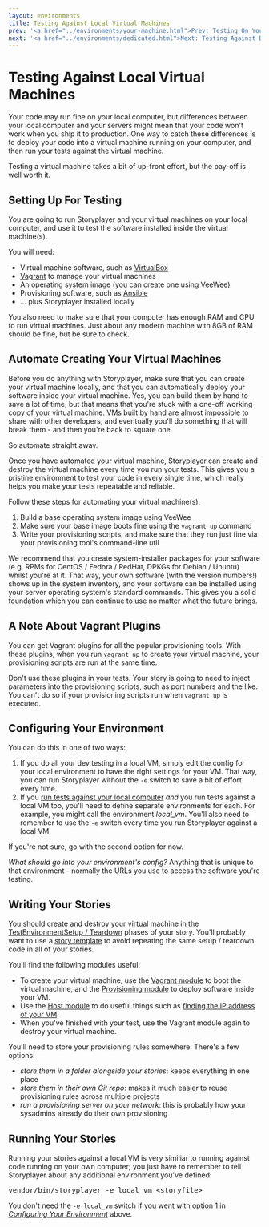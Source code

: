 ```yaml
---
layout: environments
title: Testing Against Local Virtual Machines
prev: '<a href="../environments/your-machine.html">Prev: Testing On Your Machine</a>'
next: '<a href="../environments/dedicated.html">Next: Testing Against Dedicated Environments</a>'
---
```


# Testing Against Local Virtual Machines

Your code may run fine on your local computer, but differences between your local computer and your servers might mean that your code won't work when you ship it to production.  One way to catch these differences is to deploy your code into a virtual machine running on your computer, and then run your tests against the virtual machine.

Testing a virtual machine takes a bit of up-front effort, but the pay-off is well worth it.

## Setting Up For Testing

You are going to run Storyplayer and your virtual machines on your local computer, and use it to test the software installed inside the virtual machine(s).

You will need:

* Virtual machine software, such as [VirtualBox](https://www.virtualbox.org/)
* [Vagrant](http://www.vagrantup.com) to manage your virtual machines
* An operating system image (you can create one using [VeeWee](https://github.com/jedi4ever/veewee))
* Provisioning software, such as [Ansible](http://www.ansibleworks.com/)
* ... plus Storyplayer installed locally

You also need to make sure that your computer has enough RAM and CPU to run virtual machines.  Just about any modern machine with 8GB of RAM should be fine, but be sure to check.

## Automate Creating Your Virtual Machines

Before you do anything with Storyplayer, make sure that you can create your virtual machine locally, and that you can automatically deploy your software inside your virtual machine.  Yes, you can build them by hand to save a lot of time, but that means that you're stuck with a one-off working copy of your virtual machine.  VMs built by hand are almost impossible to share with other developers, and eventually you'll do something that will break them - and then you're back to square one.

So automate straight away.

Once you have automated your virtual machine, Storyplayer can create and destroy the virtual machine every time you run your tests.  This gives you a pristine environment to test your code in every single time, which really helps you make your tests repeatable and reliable.

Follow these steps for automating your virtual machine(s):

1. Build a base operating system image using VeeWee
2. Make sure your base image boots fine using the `vagrant up` command
3. Write your provisioning scripts, and make sure that they run just fine via your provisioning tool's command-line util

We recommend that you create system-installer packages for your software (e.g. RPMs for CentOS / Fedora / RedHat, DPKGs for Debian / Ununtu) whilst you're at it.  That way, your own software (with the version numbers!) shows up in the system inventory, and your software can be installed using your server operating system's standard commands.  This gives you a solid foundation which you can continue to use no matter what the future brings.

## A Note About Vagrant Plugins

You can get Vagrant plugins for all the popular provisioning tools.  With these plugins, when you run `vagrant up` to create your virtual machine, your provisioning scripts are run at the same time.

Don't use these plugins in your tests.  Your story is going to need to inject parameters into the provisioning scripts, such as port numbers and the like.  You can't do so if your provisioning scripts run when `vagrant up` is executed.

## Configuring Your Environment

You can do this in one of two ways:

1. If you do all your dev testing in a local VM, simply edit the config for your local environment to have the right settings for your VM.  That way, you can run Storyplayer without the `-e` switch to save a bit of effort every time.
1. If you [run tests against your local computer](your-machine.html) _and_ you run tests against a local VM too, you'll need to define separate environments for each.  For example, you might call the environment *local_vm*. You'll also need to remember to use the `-e` switch every time you run Storyplayer against a local VM.

If you're not sure, go with the second option for now.

_What should go into your environment's config?_  Anything that is unique to that environment - normally the URLs you use to access the software you're testing.

## Writing Your Stories

You should create and destroy your virtual machine in the [TestEnvironmentSetup / Teardown](../stories/testenvironmentsetup-teardown.html) phases of your story.  You'll probably want to use a [story template](../stories/story-templates.html) to avoid repeating the same setup / teardown code in all of your stories.

You'll find the following modules useful:

* To create your virtual machine, use the [Vagrant module](../modules/vagrant/index.html) to boot the virtual machine, and the [Provisioning module](../modules/provisioning/index.html) to deploy software inside your VM.
* Use the [Host module](../modules/host/index.html) to do useful things such as [finding the IP address of your VM](../modules/host/fromHost.html#getipaddress).
* When you've finished with your test, use the Vagrant module again to destroy your virtual machine.

You'll need to store your provisioning rules somewhere.  There's a few options:

* _store them in a folder alongside your stories_: keeps everything in one place
* _store them in their own Git repo_: makes it much easier to reuse provisioning rules across multiple projects
* _run a provisioning server on your network_: this is probably how your sysadmins already do their own provisioning

## Running Your Stories

Running your stories against a local VM is very similiar to running against code running on your own computer; you just have to remember to tell Storyplayer about any additional environment you've defined:

<pre>
vendor/bin/storyplayer -e local_vm &lt;storyfile&gt;
</pre>

You don't need the `-e local_vm` switch if you went with option 1 in _[Configuring Your Environment](#configuring_your_environment)_ above.